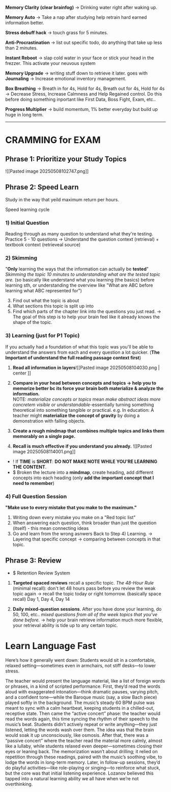 **Memory Clarity (clear brainfog)** -> Drinking water right after waking up. 

**Memory Auto** -> Take a nap after studying help retrain hard earned information better. 

**Stress debuff hack** -> touch grass for 5 minutes. 

**Anti-Procrastination** -> list out specific todo, do anything that take up less than 2 minutes. 

**Instant Reboot** -> slap cold water in your face or stick your head in the frezzer. 
	This activate your neuvous system 

**Memory Upgrade** -> writing stuff down to retrieve it later. 
	goes with **Journaling** -> Increase emotional inventory management. 

**Box Breathing** -> Breath in for 4s, Hold for 4s, Breath out for 4s, Hold for 4s  -> Decrease Stress, Increase Calmness and Help Regained control. Do this before doing something inportant like First Data, Boss Fight, Exam, etc..

**Progress Multiplier** -> build momentum, 1% better everyday but build up huge in long term. 

---

# CRAMMING for EXAM
## Phrase 1: Prioritize your Study Topics
![[Pasted image 20250508102747.png]]

## Phrase 2: Speed Learn
Study in the way that yeild maximum return per hours. 

Speed learning cycle 
### 1) Initial Question 
Reading through as many question to understand what they're testing. 
Practice 5 - 10 questions 
-> Understand the question context (retrieval) + textbook context (retrieveal source)
	
### 2) Skimming
"**Only** learning the ways that the information can actually be **tested**"
 *Skimming the topic 10 minutes to understanding what are the tested topic are.* 
(so basically like understand what you learning (the basics) before learning sth, or understanding the overview like "What are ABC before learning what ABC represented for")

3) Find out what the topic is about
4) What sections this topic is split up into
5) Find which parts of the chapter link into the questions you just read. 
-> The goal of this step is to help your brain feel like it already knows the shape of the topic. 
	
### 3) Learning (just for P1 Topic)
If you actually had a foundation of what this topic was you'll be able to understand the answers from each and every question a lot quicker. 
(**The Important of understand the full reading passage context first**) 

1) **Read all information in layers**![[Pasted image 20250508104030.png | center ]]

2) **Compare in your head between concepts and topics -> help you to memorize better bc its force your brain both materialize & analyze the information.**    
	NOTE: *materialize concepts or topics* mean *make abstract ideas more concretem visible or understandable*-essentially turning something theoretical into something tangible or practical. 
	e.g. In education: A teacher might **materialize the concept of gravity** by doing a demonstration with falling objects.

3) **Create a rough mindmap that combines multiple topics and links them memorably on a single page.**  

4) **Recall is much effective if you understand you already.** 
	![[Pasted image 20250508114001.png]]

  + ! If **TIME** is **SHORT**: **DO NOT MAKE NOTE WHILE YOU'RE LEARNING THE CONTENT**. 
  + $ Broken the lecture into a **mindmap**, create heading, add different concepts into each heading (only **add the important concept that I need to remember**)

### 4) Full Question Session 
**"Make use to every mistake that you make to the maximum."**
1) Writing down every mistake you make on a "Red topic list"
2) When answering each question, think broader than just the question (itself) - this mean connecting ideas
3) Go and learn from the wrong asnwers
	Back to Step 4) Learning. -> Layering that specific concept -> comparing between concepts in that topic. 

## Phrase 3: Review 
+ $ Retention Review System
1) **Targeted spaced reviews**
	recall a specific topic. 
	*The 48-Hour Rule* (minimal recall): don't let 48 hours pass before you review the weak topic again -> recall the topic today or right tomorrow. (basically space recall)
	Day 1, Day 4, Day 14
	
2) **Daily mixed-question sessions**. 
	After you have done your learning, do 50, 100, etc.. *mixed questions from all of the week topics that you've done before.* -> help your brain retrieve information much more flexible, your retrieval ability is tide up to any certain topic.  




# Learn Language Fast
Here’s how it generally went down: Students would sit in a comfortable, relaxed setting—sometimes even in armchairs, not stiff desks—to lower stress. 

The teacher would present the language material, like a list of foreign words or phrases, in a kind of scripted performance. First, they’d read the words aloud with exaggerated intonation—think dramatic pauses, varying pitch, and a confident tone—while the Baroque music (say, a slow Bach piece) played softly in the background. The music’s steady 60 BPM pulse was meant to sync with a calm heartbeat, keeping students in a chilled-out, receptive state. Then came the “active concert” phase: the teacher would read the words again, this time syncing the rhythm of their speech to the music’s beat. Students didn’t actively repeat or write anything—they just listened, letting the words wash over them. The idea was that the brain would soak it up unconsciously, like osmosis. After that, there was a “passive concert” where the teacher read the material more calmly, almost like a lullaby, while students relaxed even deeper—sometimes closing their eyes or leaning back. The memorization wasn’t about drilling; it relied on repetition through these readings, paired with the music’s soothing vibe, to lodge the words in long-term memory. Later, in follow-up sessions, they’d do playful activities—like role-playing or singing—to reinforce what stuck, but the core was that initial listening experience. Lozanov believed this tapped into a natural learning ability we all have when we’re not overthinking.